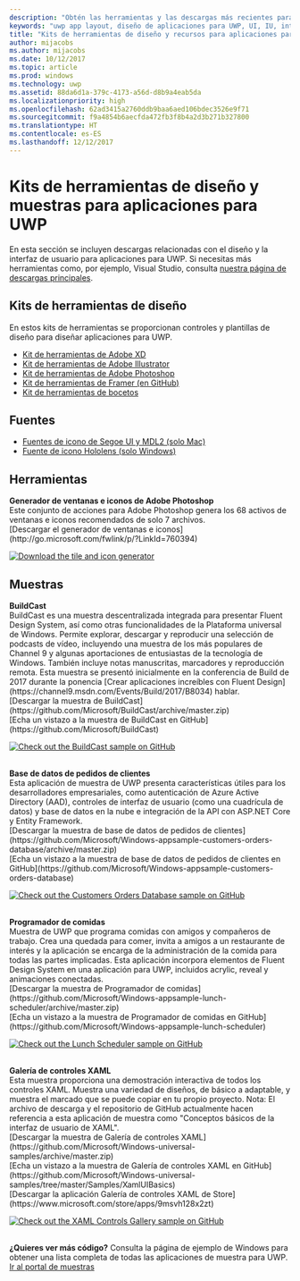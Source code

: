 ```yaml
---
description: "Obtén las herramientas y las descargas más recientes para los diseños de la distribución y los controles de la interfaz de usuario de las aplicaciones para UWP."
keywords: "uwp app layout, diseño de aplicaciones para UWP, UI, IU, interfaz de usuario, user interface designs, diseños de interfaz de usuario, downloads, descargas, uwp tools, herramientas de UWP"
title: "Kits de herramientas de diseño y recursos para aplicaciones para UWP"
author: mijacobs
ms.author: mijacobs
ms.date: 10/12/2017
ms.topic: article
ms.prod: windows
ms.technology: uwp
ms.assetid: 88da6d1a-379c-4173-a56d-d8b9a4eab5da
ms.localizationpriority: high
ms.openlocfilehash: 62ad3415a2760ddb9baa6aed106bdec3526e9f71
ms.sourcegitcommit: f9a4854b6aecfda472fb3f8b4a2d3b271b327800
ms.translationtype: HT
ms.contentlocale: es-ES
ms.lasthandoff: 12/12/2017
---
```

# <a name="design-toolkits-and-samples-for-uwp-apps"></a>Kits de herramientas de diseño y muestras para aplicaciones para UWP
 

En esta sección se incluyen descargas relacionadas con el diseño y la interfaz de usuario para aplicaciones para UWP. Si necesitas más herramientas como, por ejemplo, Visual Studio, consulta [nuestra página de descargas principales](https://developer.microsoft.com/downloads). 


## <a name="design-toolkits"></a>Kits de herramientas de diseño

En estos kits de herramientas se proporcionan controles y plantillas de diseño para diseñar aplicaciones para UWP.

* [Kit de herramientas de Adobe XD](https://aka.ms/adobexdtoolkit)
* [Kit de herramientas de Adobe Illustrator](https://aka.ms/adobeillustratortoolkit)
* [Kit de herramientas de Adobe Photoshop](https://aka.ms/adobephotoshoptoolkit)
* [Kit de herramientas de Framer (en GitHub)](https://aka.ms/framertoolkit)
* [Kit de herramientas de bocetos](https://aka.ms/sketchtoolkit)

## <a name="fonts"></a>Fuentes

* [Fuentes de icono de Segoe UI y MDL2 (solo Mac)](https://aka.ms/SegoeFonts)
* [Fuente de icono Hololens (solo Windows)](https://aka.ms/hololensiconfont)

## <a name="tools"></a>Herramientas

<div class="side-by-side">
<div class="side-by-side-content">
  <div class="side-by-side-content-left">
            <p><b>Generador de ventanas e iconos de Adobe Photoshop</b><br/>
Este conjunto de acciones para Adobe Photoshop genera los 68 activos de ventanas e iconos recomendados de solo 7 archivos. <br/>[Descargar el generador de ventanas e iconos](http://go.microsoft.com/fwlink/p/?LinkId=760394)</p>    
  </div>
  <div class="side-by-side-content-right">
<a href="http://go.microsoft.com/fwlink/p/?LinkId=760394"><img src="images/tile-icon-generator.png" alt="Download the tile and icon generator" /></a>
  </div>
</div>
</div>


## <a name="samples"></a>Muestras

<div class="side-by-side">
<div class="side-by-side-content">
  <div class="side-by-side-content-left">
            <p><b>BuildCast</b> <br/>
BuildCast es una muestra descentralizada integrada para presentar Fluent Design System, así como otras funcionalidades de la Plataforma universal de Windows. Permite explorar, descargar y reproducir una selección de podcasts de vídeo, incluyendo una muestra de los más populares de Channel 9 y algunas aportaciones de entusiastas de la tecnología de Windows. También incluye notas manuscritas, marcadores y reproducción remota. Esta muestra se presentó inicialmente en la conferencia de Build de 2017 durante la ponencia [Crear aplicaciones increíbles con Fluent Design](https://channel9.msdn.com/Events/Build/2017/B8034) hablar. <br/>[Descargar la muestra de BuildCast](https://github.com/Microsoft/BuildCast/archive/master.zip) <br/>[Echa un vistazo a la muestra de BuildCast en GitHub](https://github.com/Microsoft/BuildCast)</p>    
  </div>
  <div class="side-by-side-content-right">
<a href="https://github.com/Microsoft/BuildCast"><img src="images/buildcast.png" alt="Check out the BuildCast sample on GitHub" /></a>
  </div>
</div>
</div>
<br/>

<div class="side-by-side">
<div class="side-by-side-content">
  <div class="side-by-side-content-left">
            <p><b>Base de datos de pedidos de clientes</b> <br/>
Esta aplicación de muestra de UWP presenta características útiles para los desarrolladores empresariales, como autenticación de Azure Active Directory (AAD), controles de interfaz de usuario (como una cuadrícula de datos) y base de datos en la nube e integración de la API con ASP.NET Core y Entity Framework. <br/>[Descargar la muestra de base de datos de pedidos de clientes] (https://github.com/Microsoft/Windows-appsample-customers-orders-database/archive/master.zip) <br/>[Echa un vistazo a la muestra de base de datos de pedidos de clientes en GitHub](https://github.com/Microsoft/Windows-appsample-customers-orders-database)</p>   
  </div>
  <div class="side-by-side-content-right">
<a href="https://github.com/Microsoft/Windows-appsample-customers-orders-database"><img src="images/customers-orders-database.png" alt="Check out the Customers Orders Database sample on GitHub" /></a>
  </div>
</div>
</div>
<br/>

<div class="side-by-side">
<div class="side-by-side-content">
  <div class="side-by-side-content-left">
            <p><b>Programador de comidas</b><br/>
Muestra de UWP que programa comidas con amigos y compañeros de trabajo. Crea una quedada para comer, invita a amigos a un restaurante de interés y la aplicación se encarga de la administración de la comida para todas las partes implicadas. Esta aplicación incorpora elementos de Fluent Design System en una aplicación para UWP, incluidos acrylic, reveal y animaciones conectadas. <br/>[Descargar la muestra de Programador de comidas] (https://github.com/Microsoft/Windows-appsample-lunch-scheduler/archive/master.zip) <br/>[Echa un vistazo a la muestra de Programador de comidas en GitHub](https://github.com/Microsoft/Windows-appsample-lunch-scheduler)</p>    
  </div>
  <div class="side-by-side-content-right">
<a href="https://github.com/Microsoft/Windows-appsample-lunch-scheduler"><img src="images/lunch-scheduler.png" alt="Check out the Lunch Scheduler sample on GitHub" /></a>
  </div>
</div>
</div>
<br/>

<div class="side-by-side">
<div class="side-by-side-content">
  <div class="side-by-side-content-left">
            <p><b>Galería de controles XAML</b><br/>
Esta muestra proporciona una demostración interactiva de todos los controles XAML. Muestra una variedad de diseños, de básico a adaptable, y muestra el marcado que se puede copiar en tu propio proyecto. Nota: El archivo de descarga y el repositorio de GitHub actualmente hacen referencia a esta aplicación de muestra como "Conceptos básicos de la interfaz de usuario de XAML". <br/>[Descargar la muestra de Galería de controles XAML] (https://github.com/Microsoft/Windows-universal-samples/archive/master.zip) <br/>[Echa un vistazo a la muestra de Galería de controles XAML en GitHub](https://github.com/Microsoft/Windows-universal-samples/tree/master/Samples/XamlUIBasics) <br/>[Descargar la aplicación Galería de controles XAML de Store](https://www.microsoft.com/store/apps/9msvh128x2zt)</p>    
  </div>
  <div class="side-by-side-content-right">
<a href="https://github.com/Microsoft/Windows-universal-samples/tree/master/Samples/XamlUIBasics"><img src="images/xaml-controls-gallery.png" alt="Check out the XAML Controls Gallery sample on GitHub" /></a>
  </div>
</div>
</div>
<br/>

<b>¿Quieres ver más código?</b> Consulta la página de ejemplo de Windows para obtener una lista completa de todas las aplicaciones de muestra para UWP. [Ir al portal de muestras](https://developer.microsoft.com/samples)